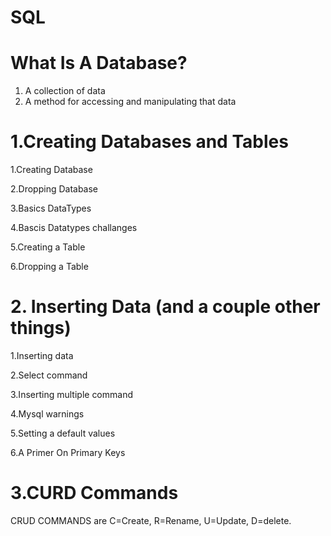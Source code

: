 # SQL 
# What Is A Database?
1. A collection of data
2. A method for accessing and manipulating that data

# 1.Creating Databases and Tables 
1.Creating Database

2.Dropping Database

3.Basics DataTypes

4.Bascis Datatypes challanges  

5.Creating a Table  

6.Dropping a Table  

# 2. Inserting Data (and a couple other things)
1.Inserting data 

2.Select command

3.Inserting multiple command

4.Mysql warnings

5.Setting a default values

6.A Primer On Primary Keys

# 3.CURD Commands
CRUD COMMANDS are 
   C=Create,
   R=Rename,
   U=Update,
   D=delete.


